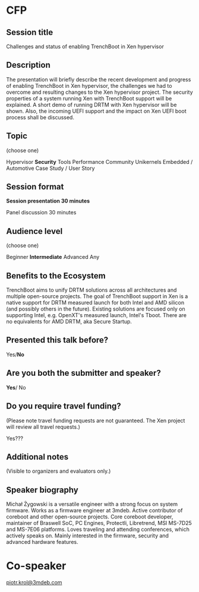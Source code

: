 # CFP

## Session title

Challenges and status of enabling TrenchBoot in Xen hypervisor

## Description

The presentation will briefly describe the recent development and progress of
enabling TrenchBoot in Xen hypervisor, the challenges we had to overcome and
resulting changes to the Xen hypervisor project. The security properties of a
system running Xen with TrenchBoot support will be explained. A short demo of
running DRTM with Xen hypervisor will be shown. Also, the incoming UEFI support
and the impact on Xen UEFI boot process shall be discussed.

## Topic

(choose one)

Hypervisor
**Security**
Tools
Performance
Community
Unikernels
Embedded / Automotive
Case Study / User Story

## Session format

**Session presentation 30 minutes**

Panel discussion 30 minutes

## Audience level

(choose one)

Beginner
**Intermediate**
Advanced
Any

## Benefits to the Ecosystem

TrenchBoot aims to unify DRTM solutions across all architectures and multiple
open-source projects. The goal of TrenchBoot support in Xen is a native
support for DRTM measured launch for both Intel and AMD silicon (and possibly
others in the future). Existing solutions are focused only on supporting
Intel, e.g. OpenXT's measured launch, Intel's Tboot. There are no equivalents
for AMD DRTM, aka Secure Startup.

## Presented this talk before?

Yes/**No**

## Are you both the submitter and speaker?

**Yes**/ No

## Do you require travel funding?

(Please note travel funding requests are not guaranteed. The Xen project will
review all travel requests.)

Yes???

## Additional notes

(Visible to organizers and evaluators only.)

## Speaker biography

Michał Żygowski is a versatile engineer with a strong focus on system
firmware. Works as a firmware engineer at 3mdeb. Active contributor of
coreboot and other open-source projects. Core coreboot developer, maintainer
of Braswell SoC, PC Engines, Protectli, Libretrend, MSI MS-7D25 and MS-7E06
platforms. Loves traveling and attending conferences, which actively speaks
on. Mainly interested in the firmware, security and advanced hardware
features.

# Co-speaker

piotr.krol@3mdeb.com
